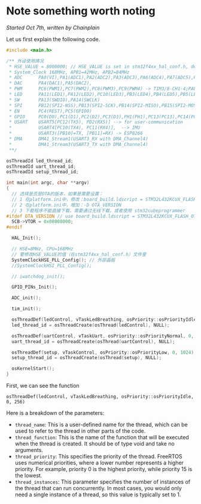 # Note something worth noting
_Started Oct 7th, written by Chainplain_

Let us first explain the following code.
``` C
#include <main.h>

/** 外设使用情况
 * HSE_VALUE = 8000000; // HSE_VALUE is set in stm32f4xx_hal_conf.h, default is 25MHz, using -D HSE_VALUE=8000000UL at platform.ini predefined
 * System_Clock 168MHz, APB1=42MHz, APB2=84MHz
 * ADC      PA0(VI),PA1(ADC1),PA2(ADC2),PA3(ADC3),PA6(ADC4),PA7(ADC5),PB0(ADC6),PB1(ADC7)
 * DAC      PA4(DAC1),PA5(DAC2),
 * PWM      PC6(PWM1),PC7(PWM2),PC8(PWM3),PC9(PWM4) -> TIM3/8-CH1-4;PA8(PWM5),PA9(PWM6),PA10(PWM7) -> TIM1-CH1-3
 * LED      PA11(LED1),PA12(LED2),PC10(LED3),PB3(LED4),PB4(LED5),PB5(LED6),PB6(LED7),PB7(LED8),PB8(LED9),PB9(LED10)
 * SW       PA13(SWDIO),PA14(SWCLK)
 * SPI      PB12(SPI2-NSS),PB13(SPI2-SCK),PB14(SPI2-MISO),PB15(SPI2-MOSI)
 * EN       PC4(REST),PC5(GPIO0)
 * GPIO     PC0(D0),PC1(D1),PC2(D2),PC3(D3),PH1(PH1),PC13(PC13),PC14(PC14),PC15(PC15)
 * USART    USART5[PC12(TX5), PD2(RX5)] --> for user-communication
 *          USART4[PC10(TX4), PC11(RX4)],  --> IMU
 *          USART3([PB10]=TX, [PB11]=RX) -> ESP8266
 * DMA      DMA1_Stream1(USART3_RX with DMA_Channel4)
 *          DMA1_Stream3(USART3_TX with DMA_Channel4)
 **/

osThreadId led_thread_id;
osThreadId uart_thread_id;
osThreadId setup_thread_id;

int main(int argc, char **argv)
{
  // 选择是否是OTA的版本，如果是需要设置：
  // 1 在platform.ini中，修改：board_build.ldscript = STM32L432KCUX_FLASH_OTA.ld
  // 2 在platform.ini中，增加：-D OTA_VERSION
  // 3 下载程序不能直接下载，需要通过无线下载，或者使用 stm32cubeprogrammer
#ifdef OTA_VERSION // use board_build.ldscript = STM32L432KCUX_FLASH_OTA.ld in platform.ini
  SCB->VTOR = 0x08008000;
#endif

  HAL_Init();

  // HSE=8MHz, CPU=168MHz
  // 要修改HSE_VALUE的值（在stm32f4xx_hal_conf.h）文件里
  SystemClockHSE_PLL_Config(); // 外部晶振
  //SystemClockHSI_PLL_Config();

  // iwatchdog_init();

  GPIO_PINs_Init();

  ADC_init();

  tim_init();

  osThreadDef(ledControl, vTaskLedBreathing, osPriority::osPriorityIdle, 0, 256);
  led_thread_id = osThreadCreate(osThread(ledControl), NULL);

  osThreadDef(uartControl, vTaskUart, osPriority::osPriorityNormal, 0, 1024);
  uart_thread_id = osThreadCreate(osThread(uartControl), NULL);

  osThreadDef(setup, vTaskControl, osPriority::osPriorityLow, 0, 1024);
  setup_thread_id = osThreadCreate(osThread(setup), NULL);

  osKernelStart();
}
```

First, we can see the function 
``` 
osThreadDef(ledControl, vTaskLedBreathing, osPriority::osPriorityIdle, 0, 256)
```

Here is a breakdown of the parameters:
- `thread_name`: This is a user-defined name for the thread, which can be used to refer to the thread in other parts of the code.
- `thread_function`: This is the name of the function that will be executed when the thread is created. It should be of type void and take no arguments.
- `thread_priority`: This specifies the priority of the thread. FreeRTOS uses numerical priorities, where a lower number represents a higher priority. For example, priority 0 is the highest priority, while priority 15 is the lowest.
- `thread_instances`: This parameter specifies the number of instances of the thread that can run concurrently. In most cases, you would only need a single instance of a thread, so this value is typically set to 1.